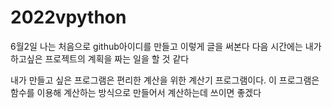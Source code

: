 # 2022vpython

6월2일 나는 처음으로  github아이디를 만들고 이렇게 글을 써본다 다음 시간에는 내가 하고싶은 프로젝트의 계획을 짜는 일을 할 것 같다

내가 만들고 싶은 프로그램은 편리한 계산을 위한 계산기 프로그램이다. 이 프로그램은 함수를 이용해 계산하는 방식으로 만들어서 계산하는데 쓰이면 좋겠다

